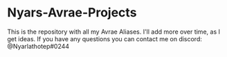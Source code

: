# Nyars-Avrae-Projects
This is the repository with all my Avrae Aliases. I'll add more over time, as I get ideas.
If you have any questions you can contact me on discord: @Nyarlathotep#0244
